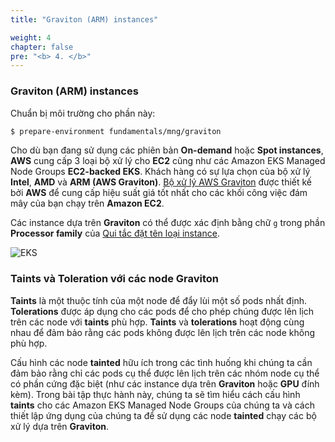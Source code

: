 ```yaml
---
title: "Graviton (ARM) instances"

weight: 4
chapter: false
pre: "<b> 4. </b>"
---
```


### Graviton (ARM) instances

Chuẩn bị môi trường cho phần này:

```bash timeout=600 wait=30
$ prepare-environment fundamentals/mng/graviton
```

Cho dù bạn đang sử dụng các phiên bản **On-demand** hoặc **Spot instances**, **AWS** cung cấp 3 loại bộ xử lý cho **EC2** cũng như các Amazon EKS Managed Node Groups **EC2-backed EKS**. Khách hàng có sự lựa chọn của bộ xử lý **Intel**, **AMD** và **ARM (AWS Graviton)**. [Bộ xử lý AWS Graviton](https://aws.amazon.com/ec2/graviton/) được thiết kế bởi **AWS** để cung cấp hiệu suất giá tốt nhất cho các khối công việc đám mây của bạn chạy trên **Amazon EC2**.

Các instance dựa trên **Graviton** có thể được xác định bằng chữ `g` trong phần **Processor family** của [Qui tắc đặt tên loại instance](https://docs.aws.amazon.com/AWSEC2/latest/UserGuide/instance-types.html#instance-type-names).

![EKS](EKS-Workshop-3/images/4/00010.png?featherlight=false&width=30pc)

### Taints và Toleration với các node Graviton

**Taints** là một thuộc tính của một node để đẩy lùi một số pods nhất định. **Tolerations** được áp dụng cho các pods để cho phép chúng được lên lịch trên các node với **taints** phù hợp. **Taints** và **tolerations** hoạt động cùng nhau để đảm bảo rằng các pods không được lên lịch trên các node không phù hợp.

Cấu hình các node **tainted** hữu ích trong các tình huống khi chúng ta cần đảm bảo rằng chỉ các pods cụ thể được lên lịch trên các nhóm node cụ thể có phần cứng đặc biệt (như các instance dựa trên **Graviton** hoặc **GPU** đính kèm). Trong bài tập thực hành này, chúng ta sẽ tìm hiểu cách cấu hình **taints** cho các Amazon EKS Managed Node Groups của chúng ta và cách thiết lập ứng dụng của chúng ta để sử dụng các node **tainted** chạy các bộ xử lý dựa trên **Graviton**.
